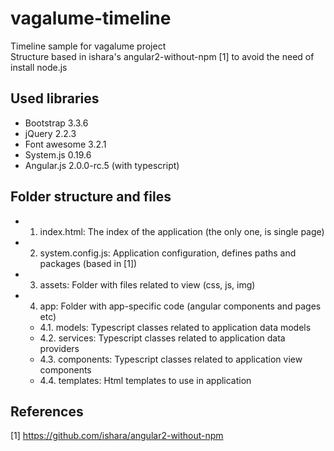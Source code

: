 # vagalume-timeline
Timeline sample for vagalume project   
Structure based in ishara's angular2-without-npm [1] to avoid the need of install node.js

## Used libraries

 - Bootstrap 3.3.6
 - jQuery 2.2.3
 - Font awesome 3.2.1
 - System.js 0.19.6
 - Angular.js 2.0.0-rc.5 (with typescript)

## Folder structure and files

 - 1. index.html: The index of the application (the only one, is single page)
 - 2. system.config.js: Application configuration, defines paths and packages (based in [1]) 
 - 3. assets: Folder with files related to view (css, js, img)
 - 4. app: Folder with app-specific code (angular components and pages etc)
    - 4.1. models: Typescript classes related to application data models
    - 4.2. services: Typescript classes related to application data providers
    - 4.3. components: Typescript classes related to application view components
    - 4.4. templates: Html templates to use in application

## References

[1] https://github.com/ishara/angular2-without-npm